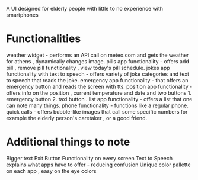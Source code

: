 A UI designed for elderly people with little to no experience with smartphones





# Functionalities


weather widget - performs an API call on meteo.com and gets the weather for athens , dynamically changes image.
pills app functionality - offers add pill , remove pill functionality , view today's pill schedule.
jokes app functionality with text to speech - offers variety of joke categories and text to speech that reads the joke.
emergency app functionality - that offers an emergency button and reads the screen with tts.
position app functionality - offers info on the position , current temperature and date and two buttons 1. emergency button 2. taxi button .
list app functionality - offers a list that one can note many things.
phone functionality - functions like a regular phone.
quick calls - offers bubble-like images that call some specific numbers for example the elderly person's caretaker , or a good friend.

# Additional things to note 

Bigger text
Exit Button Functionality on every screen
Text to Speech explains what apps have to offer - reducing confusion
Unique color pallette on each app , easy on the eye colors 

